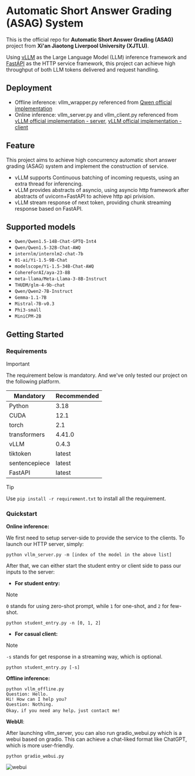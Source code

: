 # Automatic Short Answer Grading (ASAG) System

This is the official repo for **Automatic Short Answer Grading (ASAG)** project from **Xi'an Jiaotong Liverpool University (XJTLU)**. 

Using [vLLM](https://github.com/vllm-project/vllm) as the Large Language Model (LLM) inference framework and [FastAPI](https://github.com/tiangolo/fastapi) as the HTTP service framework, this project can achieve high throughput of both LLM tokens delivered and request handling.

## Deployment

* Offline inference: vllm_wrapper.py referenced from [Qwen official implementation](https://github.com/QwenLM/Qwen/blob/main/examples/vllm_wrapper.py)
* Online inference: vllm_server.py and vllm_client.py referenced from [vLLM official implementation - server](https://github.com/vllm-project/vllm/blob/main/vllm/entrypoints/api_server.py), [vLLM official implementation - client](https://github.com/vllm-project/vllm/blob/main/examples/api_client.py)

## Feature

This project aims to achieve high concurrency automatic short answer grading (ASAG) system and implement the construction of service.

* vLLM supports Continuous batching of incoming requests, using an extra thread for inferencing.
* vLLM provides abstracts of asyncio, using asyncio http framework after abstracts of uvicorn+FastAPI to achieve http api privision.
* vLLM stream response of next token, providing chunk streaming response based on FastAPI.

## Supported models

* `Qwen/Qwen1.5-14B-Chat-GPTQ-Int4`
* `Qwen/Qwen1.5-32B-Chat-AWQ`
* `internlm/internlm2-chat-7b`
* `01-ai/Yi-1.5-9B-Chat`
* `modelscope/Yi-1.5-34B-Chat-AWQ`
* `CohereForAI/aya-23-8B`
* `meta-llama/Meta-Llama-3-8B-Instruct`
* `THUDM/glm-4-9b-chat`
* `Qwen/Qwen2-7B-Instruct`
* `Gemma-1.1-7B`
* `Mistral-7B-v0.3`
* `Phi3-small`
* `MiniCPM-2B`

## Getting Started

### Requirements

> [!IMPORTANT] 
>
> The requirement below is mandatory. And we've only tested our project on the following platform.

| Mandatory     | Recommended |
| ------------- | ----------- |
| Python        | 3.18        |
| CUDA          | 12.1        |
| torch         | 2.1         |
| transformers  | 4.41.0      |
| vLLM          | 0.4.3       |
| tiktoken      | latest      |
| sentencepiece | latest      |
| FastAPI       | latest      |

> [!TIP]
>
> Use `pip install -r requirement.txt` to install all the requirement.

### Quickstart

**Online inference:**

We first need to setup server-side to provide the service to the clients. To launch our HTTP server, simply:

```text
python vllm_server.py -m [index of the model in the above list]
```

After that, we can either start the student entry or client side to pass our inputs to the server:

* **For student entry:**

> [!NOTE]
>
> `0` stands for using zero-shot prompt, while `1` for one-shot, and `2` for few-shot.

```text
python student_entry.py -n [0, 1, 2]
```

* **For casual client:**

> [!NOTE]
>
> `-s` stands for get response in a streaming way, which is optional.

```text
python student_entry.py [-s]
```

**Offline inference:**

```
python vllm_offline.py
Question: Hello.
Hi! How can I help you?
Question: Nothing.
Okay，if you need any help，just contact me!
```

**WebUI**:

After launching vllm_server, you can also run gradio_webui.py which is a webui based on gradio. This can achieve a chat-liked format like ChatGPT, which is more user-friendly.

```
python gradio_webui.py
```

![webui](https://s2.loli.net/2024/06/11/duwy9Q4j7JM1PVp.png)

